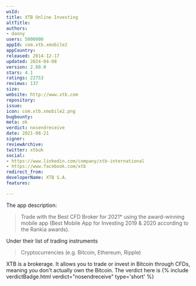 ```yaml
---
wsId: 
title: XTB Online Investing
altTitle: 
authors:
- danny
users: 5000000
appId: com.xtb.xmobile2
appCountry: 
released: 2014-12-17
updated: 2024-04-08
version: 2.80.0
stars: 4.1
ratings: 22753
reviews: 137
size: 
website: http://www.xtb.com
repository: 
issue: 
icon: com.xtb.xmobile2.png
bugbounty: 
meta: ok
verdict: nosendreceive
date: 2021-08-21
signer: 
reviewArchive: 
twitter: xtbuk
social:
- https://www.linkedin.com/company/xtb-international
- https://www.facebook.com/xtb
redirect_from: 
developerName: XTB S.A.
features: 

---
```


The app description:

>Trade with the Best CFD Broker for 2021* using the award-winning mobile app (Best Mobile App for Investing 2019 & 2020 according to the Rankia awards).

Under their list of trading instruments

>Cryptocurrencies (e.g. Bitcoin, Ethereum, Ripple)


XTB is a brokerage. It allows you to trade or invest in Bitcoin through  CFDs, meaning you don't actually own the Bitcoin. The verdict here is {% include verdictBadge.html verdict="nosendreceive" type='short' %}
